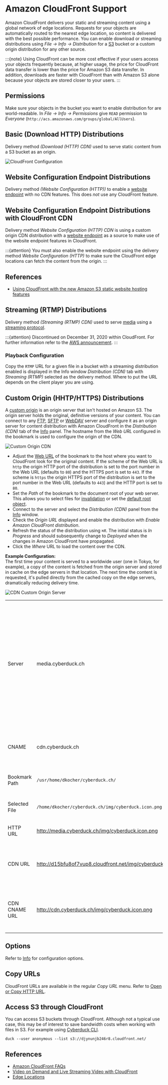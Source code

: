 Amazon CloudFront Support
====

Amazon CloudFront delivers your static and streaming content using a global network of edge locations. Requests for your objects are automatically routed to the nearest edge location, so content is delivered with the best possible performance. You can enable download or streaming distributions using *File → Info → Distribution* for a [S3](../s3/index.md) bucket or a custom origin distribution for any other source.

:::{note}
Using CloudFront can be more cost effective if your users access your objects frequently because, at higher usage, the price for CloudFront data transfer is lower than the price for Amazon S3 data transfer. In addition, downloads are faster with CloudFront than with Amazon S3 alone because your objects are stored closer to your users.
:::

## Permissions

Make sure your objects in the bucket you want to enable distribution for are world-readable. In *File → Info → Permissions* give `READ` permission to *Everyone* (`http://acs.amazonaws.com/groups/global/AllUsers`).

## Basic (Download HTTP) Distributions

Delivery method _(Download (HTTP) CDN)_ used to serve static content from a S3 bucket as an origin.

![CloudFront Configuration](_images/CloudFront_Configuration.png)

## Website Configuration Endpoint Distributions

Delivery method _(Website Configuration (HTTP))_ to enable a [website endpoint](../s3/index.md#website-configuration) with no CDN features. This does *not* use any CloudFront feature.

## Website Configuration Endpoint Distributions with CloudFront CDN

Delivery method _Website Configuration (HTTP) CDN_  is using a custom origin CDN distribution with a [website endpoint](../s3/index.md#website-configuration) as a source to make use of the website endpoint features in CloudFront.

:::{attention}
You must also enable the website endpoint using the delivery method _Website Configuration (HTTP)_ to make sure the CloudFront edge locations can fetch the content from the origin.
:::

## References

- [Using CloudFront with the new Amazon S3 static website hosting features](https://forums.aws.amazon.com/ann.jspa?annID=921)

## Streaming (RTMP) Distributions

Delivery method _(Streaming (RTMP) CDN)_ used to serve [media](http://en.wikipedia.org/wiki/Flash_Video) using a [streaming protocol](http://en.wikipedia.org/wiki/Real_Time_Messaging_Protocol).

:::{attention}
Discontinued on December 31, 2020 within CloudFront. For further information refer to the [AWS announcement](https://forums.aws.amazon.com/ann.jspa?annID=7356).
:::

### Playback Configuration

Copy the `RTMP` URL for a given file in a bucket with a streaming distribution enabled is displayed in the Info window *Distribution (CDN)* tab with *Streaming (RTMP)* selected as the delivery method. Where to put the URL depends on the client player you are using.

## Custom Origin (HHTP/HTTPS) Distributions

A [custom origin](https://docs.aws.amazon.com/AmazonCloudFront/latest/DeveloperGuide/private-content-overview.html#forward-custom-headers-restrict-access) is an origin server that isn't hosted on Amazon S3. The origin server holds the original, definitive versions of your content. You can connect to any [FTP](../ftp.md), [SFTP](../sftp/index.md) or [WebDAV](../webdav/index.md) server and configure it as an origin server for content distribution with Amazon CloudFront in the *Distribution (CDN)* tab of the [Info](../../cyberduck/info.md) panel. The hostname from the *Web URL* configured in the bookmark is used to configure the origin of the CDN.

![Custom Origin CDN](_images/Custom_Origin_CDN.png)

- Adjust the [Web URL](../../cyberduck/bookmarks.md#web-url) of the bookmark to the host where you want to CloudFront look for the original content. If the scheme of the Web URL is `http` the origin HTTP port of the distribution is set to the port number in the Web URL (defaults to `80`) and the HTTPS port is set to `443`. If the scheme is `https` the origin HTTPS port of the distribution is set to the port number in the Web URL (defaults to `443`) and the HTTP port is set to `80`.
- Set the *Path* of the bookmark to the document root of your web server. This allows you to select files for [invalidation](../../cyberduck/info.md#object-invalidation) or set the [default root object](../../cyberduck/info.md#index-file).
- Connect to the server and select the *Distribution (CDN)* panel from the [Info](../../cyberduck/info.md) window.
- Check the *Origin URL* displayed and enable the distribution with *Enable Amazon CloudFront distribution*.
- Refresh the status of the distribution using *`⌘R`*. The initial status is *In Progress* and should subsequently change to *Deployed* when the changes in Amazon CloudFront have propagated.
- Click the *Where* URL to load the content over the CDN.

**Example Configuration:**</br>
The first time your content is served to a worldwide user (one in Tokyo, for example), a copy of the content is fetched from the origin server and stored in cache on the edge servers in that location. The next time the content is requested, it's pulled directly from the cached copy on the edge servers, dramatically reducing delivery time.

![CDN Custom Origin Server](_images/CDN_Custom_Origin_Server.png)

| | | |
|---|---|---|
| Server | media.cyberduck.ch |	Hostname configured in bookmark to connect to. If this is different than what hostname CloudFront should fetch the origin content from, edit the hostname in the Web URL of the bookmark. |
| CNAME | cdn.cyberduck.ch | Alias for hostname assigned by the CloudFront distribution |
| Bookmark Path | `/usr/home/dkocher/cyberduck.ch/` | The Web Server Document Root |
| Selected File | `/home/dkocher/cyberduck.ch/img/cyberduck.icon.png` | A file selected in the browser |
| HTTP URL | http://media.cyberduck.ch/img/cyberduck.icon.png | Origin URL for the resource |
| CDN URL | http://d15bfu8of7vup8.cloudfront.net/img/cyberduck.icon.png | URL for the resource assigned by the CloudFront distribution |
| CDN CNAME URL | http://cdn.cyberduck.ch/img/cyberduck.icon.png | URL for resource in CDN with custom hostname registered in the DNS |

## Options

Refer to [Info](../../cyberduck/info.md#cdn-panel) for configuration options.

## Copy URLs

CloudFront URLs are available in the regular *Copy URL* menu. Refer to [Open or Copy HTTP URL](../../cyberduck/browser.md#open-or-copy-http-url).

## Access S3 through CloudFront

You can access S3 buckets through CloudFront. Although not a typical use case, this may be of interest to save bandwidth costs when working with files in S3. For example using [Cyberduck CLI](../../cli/index.md).

```
duck --user anonymous --list s3://djynunjb246r8.cloudfront.net/
```

## References

- [Amazon CloudFront FAQs](http://aws.amazon.com/cloudfront/faqs/)
- [Video on Demand and Live Streaming Video with CloudFront](https://docs.aws.amazon.com/AmazonCloudFront/latest/DeveloperGuide/on-demand-streaming-video.html)
- [Edge Locations](http://aws.amazon.com/cloudfront/#details)